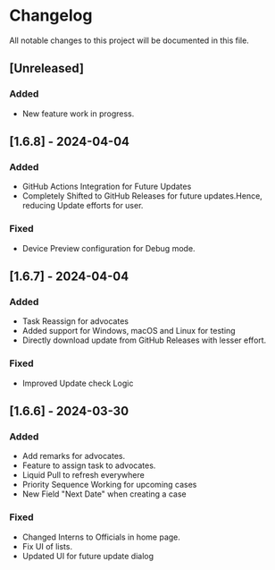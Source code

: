 # Changelog

All notable changes to this project will be documented in this file.

## [Unreleased]

### Added

- New feature work in progress.

## [1.6.8] - 2024-04-04

### Added

- GitHub Actions Integration for Future Updates
- Completely Shifted to GitHub Releases for future updates.Hence, reducing Update efforts for user.

### Fixed

- Device Preview configuration for Debug mode.

## [1.6.7] - 2024-04-04

### Added

- Task Reassign for advocates
- Added support for Windows, macOS and Linux for testing
- Directly download update from GitHub Releases with lesser effort.

### Fixed

- Improved Update check Logic

## [1.6.6] - 2024-03-30

### Added

- Add remarks for advocates.
- Feature to assign task to advocates.
- Liquid Pull to refresh everywhere
- Priority Sequence Working for upcoming cases
- New Field "Next Date" when creating a case

### Fixed

- Changed Interns to Officials in home page.
- Fix UI of lists.
- Updated UI for future update dialog